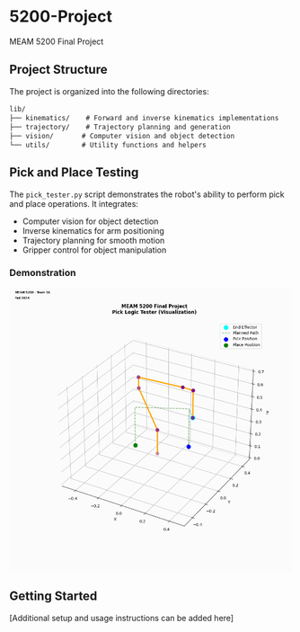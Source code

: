 # 5200-Project
MEAM 5200 Final Project

## Project Structure

The project is organized into the following directories:

    lib/
    ├── kinematics/    # Forward and inverse kinematics implementations
    ├── trajectory/    # Trajectory planning and generation
    ├── vision/       # Computer vision and object detection
    └── utils/        # Utility functions and helpers

## Pick and Place Testing

The `pick_tester.py` script demonstrates the robot's ability to perform pick and place operations. It integrates:
- Computer vision for object detection
- Inverse kinematics for arm positioning
- Trajectory planning for smooth motion
- Gripper control for object manipulation

### Demonstration

![Pick and Place Demo](media/pick_animation.gif)

## Getting Started

[Additional setup and usage instructions can be added here]
